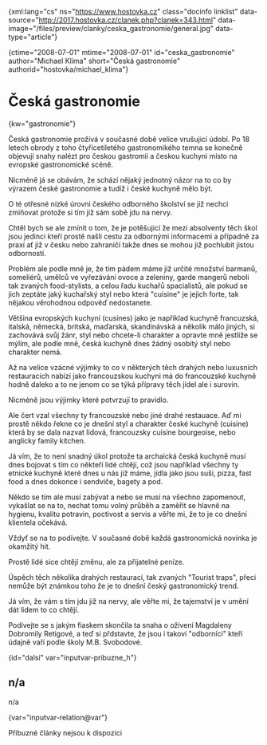 
{xml:lang="cs" ns="https://www.hostovka.cz" class="docinfo linklist" data-source="http://2017.hostovka.cz/clanek.php?clanek=343.html" data-image="/files/preview/clanky/ceska_gastronomie/general.jpg" data-type="article"}

{ctime="2008-07-01" mtime="2008-07-01" id="ceska\_gastronomie" author="Michael Klíma" short="Česká gastronomie" authorid="hostovka/michael\_klima"}

# Česká gastronomie

<!-- generated attribute kw by user_udpatekw.sh on 2020-05-07, do not edit -->

{kw="gastronomie"}

Česká gastronomie prožívá v současné době velice vrušujicí údobí. Po 18 letech obrody z toho čtyřicetiletého gastronomikého temna se konečně objevují snahy nalézt pro českou gastromii a českou kuchyni místo na evropské gastronomické scéně.

Nicméně já se obávám, že schází nějaký jednotný názor na to co by výrazem české gastronomie a tudíž i české kuchyně mělo být.

O té otřesné nízké úrovni českého odborného školství se již nechci zmiňovat protože si tím již sám sobě jdu na nervy.

Chtěl bych se ale zmínit o tom, že je potěšujicí že mezi absolventy těch škol jsou jedinci kteří prostě našli cestu za odbornými informacemi a případně za praxí ať již v česku nebo zahraničí takže dnes se mohou již pochlubit jistou odborností.

Problém ale podle mně je, že tím pádem máme již určité množství barmanů, someliérů, umělců ve vyřezávání ovoce a zeleniny, garde mangerů neboli tak zvaných food-stylists, a celou řadu kuchařů spacialistů, ale pokud se jich zeptáte jaký kuchařský styl nebo která "cuisine" je jejich forte, tak nějakou věrohodnou odpověď nedostanete.

Většina evropských kuchyní (cusines) jako je například kuchyně francuzská, italská, německá, britská, maďarská, skandinávská a několik málo jiných, si zachovává svůj žánr, styl nebo chcete-li charakter a opravte mně jestliže se mýlím, ale podle mně, česká kuchyně dnes žádný osobitý styl nebo charakter nemá.

Až na velice vzácné výjimky to co v některých těch drahých nebo luxusních restauracích nabízí jako francouzskou kuchyni má do francouzské kuchyně hodně daleko a to ne jenom co se týká přípravy těch jídel ale i surovin.

Nicméně jsou výjimky které potvrzují to pravidlo.

Ale čert vzal všechny ty francouzské nebo jiné drahé restauace. Aď mi prostě někdo řekne co je dnešní styl a charakter české kuchyně (cuisine) která by se dala nazvat lidová, francouzsky cuisine bourgeoise, nebo anglicky family kitchen.

Já vím, že to není snadný úkol protože ta archaická česká kuchyně musí dnes bojovat s tím co někteří lidé chtějí, což jsou například všechny ty etnické kuchyně které dnes u nás již máme, jídla jako jsou suši, pizza, fast food a dnes dokonce i sendviče, bagety a pod.

Někdo se tím ale musí zabývat a nebo se musí na všechno zapomenout, vykašlat se na to, nechat tomu volný průběh a zaměřit se hlavně na hygienu, kvalitu potravin, poctivost a servis a věřte mi, že to je co dnešní klientela očekává.

Vždyť se na to podívejte. V současné době každá gastronomická novinka je okamžitý hit.

Prostě lidé sice chtějí změnu, ale za přijatelné peníze.

Úspěch těch několika drahých restaurací, tak zvaných "Tourist traps", přeci nemůže být známkou toho že je to dnešní český gastronomický trend.

Já vím, že vám s tím jdu již na nervy, ale věřte mi, že tajemství je v umění dát lidem to co chtějí.

Podívejte se s jakým fiaskem skončila ta snaha o oživení Magdaleny Dobromily Retigové, a teď si přdstavte, že jsou i takoví "odborníci" kteří údajně vaří podle školy M.B. Svobodové.

{id="dalsi" var="inputvar-pribuzne_h"}

## n/a

n/a

{var="inputvar-relation@var"}

Příbuzné články nejsou k dispozici

